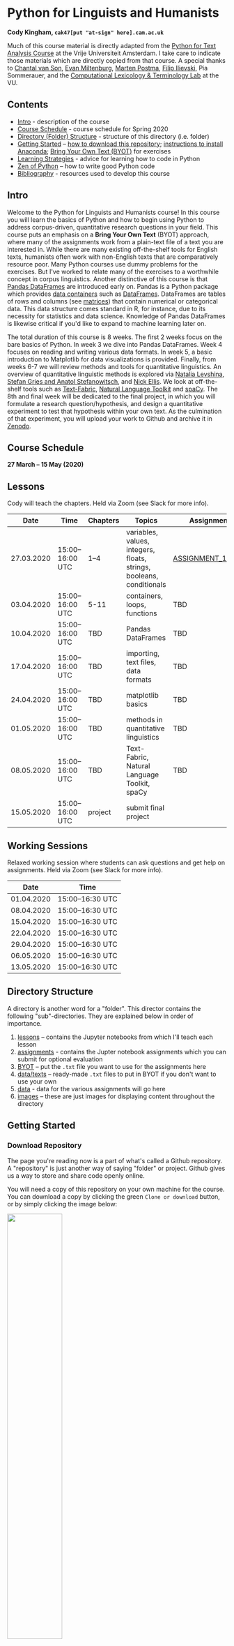 

# Python for Linguists and Humanists 

**Cody Kingham, `cak47[put "at-sign" here].cam.ac.uk`**

Much of this course material is directly adapted from the [Python for Text Analysis Course](https://github.com/cltl/python-for-text-analysis) at the Vrije Universiteit Amsterdam. I take care to indicate those materials which are directly copied from that course. A special thanks to [Chantal van Son](https://github.com/ChantalvanSon), [Evan Miltenburg](https://github.com/evanmiltenburg), [Marten Postma](https://github.com/MartenPostma), [Filip Ilievski](https://github.com/filievski), Pia Sommerauer, and the [Computational Lexicology & Terminology Lab](http://www.cltl.nl) at the VU.

## Contents

* [Intro](#Intro) - description of the course 
* [Course Schedule](#Course-Schedule) - course schedule for Spring 2020
* [Directory (Folder) Structure](#Directory-Structure) - structure of this directory (i.e. folder)
* [Getting Started](#Getting-Started) – [how to download this repository](#Download-Repository); [instructions to install Anaconda](#Install-Anaconda); [Bring Your Own Text (BYOT)](#Bring-Your-Own-Text) for exercises
* [Learning Strategies](#Learning-Strategies) - advice for learning how to code in Python
* [Zen of Python](#Zen-of-Python) – how to write good Python code
* [Bibliography](#Bibliography) - resources used to develop this course

## Intro

Welcome to the Python for Linguists and Humanists course! In this course you will learn the basics of Python and how to begin using Python to address corpus-driven, quantitative research questions in your field. This course puts an emphasis on a **Bring Your Own Text** (BYOT) approach, where many of the assignments work from a plain-text file of a text you are interested in. While there are many existing off-the-shelf tools for English texts, humanists often work with non-English texts that are comparatively resource poor. Many Python courses use dummy problems for the exercises. But I've worked to relate many of the exercises to a worthwhile concept in corpus linguistics. Another distinctive of this course is that [Pandas DataFrames](https://pandas.pydata.org/pandas-docs/stable/getting_started/overview.html) are introduced early on. Pandas is a Python package which provides [data containers](https://docs.python.org/3/library/collections.html) such as [DataFrames](https://pandas.pydata.org/pandas-docs/stable/reference/api/pandas.DataFrame.html#pandas.DataFrame). DataFrames are tables of rows and columns (see [matrices](https://www.khanacademy.org/math/precalculus/x9e81a4f98389efdf:matrices/x9e81a4f98389efdf:mat-intro/a/intro-to-matrices)) that contain numerical or categorical data. This data structure comes standard in R, for instance, due to its necessity for statistics and data science. Knowledge of Pandas DataFrames is likewise critical if you'd like to expand to machine learning later on.

The total duration of this course is 8 weeks. The first 2 weeks focus on the bare basics of Python. In week 3 we dive into Pandas DataFrames. Week 4 focuses on reading and writing various data formats. In week 5, a basic introduction to Matplotlib for data visualizations is provided. Finally, from weeks 6-7 we will review methods and tools for quantitative linguistics. An overview of quantitative linguistic methods is explored via [Natalia Levshina](http://www.natalialevshina.com), [Stefan Gries and Anatol Stefanowitsch](https://www.researchgate.net/publication/37929828_Collostructions_Investigating_the_interaction_of_words_and_constructions), and [Nick Ellis](https://lsa.umich.edu/psych/people/faculty/ncellis.html). We look at off-the-shelf tools such as [Text-Fabric](https://annotation.github.io/text-fabric/), [Natural Language Toolkit](https://www.nltk.org) and [spaCy](https://spacy.io). The 8th and final week will be dedicated to the final project, in which you will formulate a research question/hypothesis, and design a quantitative experiment to test that hypothesis within your own text. As the culmination of that experiment, you will upload your work to Github and archive it in [Zenodo](https://zenodo.org). 

## Course Schedule

**27 March – 15 May (2020)**

## Lessons 

Cody will teach the chapters. Held via Zoom (see Slack for more info).

| Date | Time | Chapters | Topics | Assignment |
| ---- | -----| -------- | ------ | -----------|
| 27.03.2020 | 15:00–16:00 UTC | 1–4 | variables, values, integers, floats, strings, booleans, conditionals  | [ASSIGNMENT_1.ipynb](assignments/ASSIGNMENT_1.ipynb) |
| 03.04.2020 | 15:00–16:00 UTC | 5-11 | containers, loops, functions  | TBD |
| 10.04.2020 | 15:00–16:00 UTC | TBD | Pandas DataFrames | TBD | 
| 17.04.2020 | 15:00–16:00 UTC | TBD |  importing, text files, data formats | TBD | 
| 24.04.2020 | 15:00–16:00 UTC | TBD | matplotlib basics | TBD |
| 01.05.2020 | 15:00–16:00 UTC | TBD | methods in quantitative linguistics | TBD |
| 08.05.2020 | 15:00–16:00 UTC | TBD | Text-Fabric, Natural Language Toolkit, spaCy | TBD | 
| 15.05.2020 | 15:00–16:00 UTC | project | submit final project |  |  

## Working Sessions

Relaxed working session where students can ask questions and get help on assignments. Held via Zoom (see Slack for more info).

| Date | Time | 
| ---- | ---- | 
| 01.04.2020 | 15:00–16:30 UTC | 
| 08.04.2020 | 15:00–16:30 UTC | 
| 15.04.2020 | 15:00–16:30 UTC | 
| 22.04.2020 | 15:00–16:30 UTC | 
| 29.04.2020 | 15:00–16:30 UTC | 
| 06.05.2020 | 15:00–16:30 UTC | 
| 13.05.2020 | 15:00–16:30 UTC | 

## Directory Structure

A directory is another word for a "folder". This director contains the following "sub"-directories. They are explained below in order of importance.

1. [lessons](lessons) – contains the Jupyter notebooks from which I'll teach each lesson
2. [assignments](assignments) - contains the Jupter notebook assignments which you can submit for optional evaluation
3. [BYOT](BYOT) – put the `.txt` file you want to use for the assignments here
4. [data/texts](data/texts) – ready-made `.txt` files to put in BYOT if you don't want to use your own
5. [data](data) - data for the various assignments will go here
6. [images](images) – these are just images for displaying content throughout the directory 

## Getting Started

### Download Repository

The page you're reading now is a part of what's called a Github repository. A "repository" is just another way of saying "folder" or project. Github gives us a way to store and share code openly online. 

You will need a copy of this repository on your own machine for the course. You can download a copy by clicking the green `Clone or download` button, or by simply clicking the image below:

<a href="https://github.com/codykingham/pyling/archive/master.zip"><img src="images/download_repo.png" height=50% width=50%></a>

Or if you are familiar with command line and have the developer tools installed (Mac), in a directory of your choice just say:

`git clone https://github.com/codykingham/pyling`

### Install Anaconda

For this course we rely heavily on packages and tools that come prepackaged in the Anaconda distribution of Python. **Even if you already have a version of Python installed**, it is best to install a parallel Anaconda version to avoid potential problems.  

Follow these steps to install and launch Python:

**1.** Proceed to [https://www.anaconda.com/distribution/](https://www.anaconda.com/distribution/), scroll down, download and install Anaconda **for Python 3.7**. See the [Anaconda cheatsheet for additional information about installing](https://docs.anaconda.com/_downloads/9ee215ff15fde24bf01791d719084950/Anaconda-Starter-Guide.pdf)

Be sure to select Python 3.7:

<a href="https://www.anaconda.com/distribution/"><img src="images/anaconda_3_7.png" height=50% width=50%></a>

**2.** After installation, open the Anaconda Navigator which should've appeared somewhere in your applications area. From the launcher, click on the Jupter notebook application. It looks like this:

<img src="images/jupyter_launch.png" height=30% width=30%>

The Jupyter interface will open in your web browser. **Note that Jupyter only uses your web browser as an interface, it is not actually connected to the internet and therefore does not need the internet to launch.** You can now navigate within the Jupyter interface to a folder of your choice. Click `New` at the upper right hand corner. You will see `Notebook: Python 3`. Click it. This will launch you into your first Jupyter notebook!

<img src="images/jupyter_pane.png" height=75% width=75%>

Next, try to open the first Jupyter notebook lesson for this course. Navigate within the Jupyter file navigator to your local copy of this repository. Under the `lessons/` folder you will find a bunch of Jupyter notebooks that are already pre-loaded with code and content. This is how we will begin the course!

### Bring Your Own Text

#### Text Requirements
For this course, you should bring your own plain-text file which the exercises will automatically load. There are a few guidelines for the text that you choose:

* any language is fine
* the text should be plain-text saved with a `.txt` extension. i.e. NOT Microsoft Word or equivalent, NOT rich text (`.rtf`).
* ~700kb or larger in size (i.e. a sizable corpus). This is a loose number, slightly lower is fine.
* has some kind of meta-data/introductory text at the beginning, and some indicator at the end of the file that text has ended.

A really great place to get texts like this is [Project Gutenburg](https://www.gutenberg.org), which has a place you can download a `.txt`. You might need to right-click and select "Download Linked File As..." to download the `.txt` file directly.

If you'd prefer to simply use a ready-made plain-text file, you may pick one under [`data/texts/`](texts). 

#### Selecting the Text
After you've found the `.txt` you want to use, place it in the `BYOT` folder. The assignments will automatically pull the `.txt` file placed in this folder.

## Learning Strategies

Here is a some great advice on learning to code, taken from the [Python for Text Analysis course](https://github.com/cltl/python-for-text-analysis#dealing-with-problems-and-what-to-do-if-you-get-stuck) at the VU.

> When you are just learning how to program, it sometimes happens that you get stuck and you don't know what to do next. This is normal and even happens to very experienced programmers. Please try to follow these strategies when you get stuck:

> * If you get error messages, read them carefully - they are informative! In particular, check the line in which the error occurs. If you don't understand what it says, try to google it (you will most likely find some explanation on Stackoverflow).
> * Try to take a step back. Sometimes, you lose sight of the bigger picture when dealing with complicated code. Try to break down the problem into smaller problems without writing actual code (pen and paper can be quite helpful).
> * Check the class material for solutions (the chapters treated in the assignment are usually a good start).
> * Explain the problem to someone else (e.g. a class mate). Go through the code line by line and explain what it does (See [pair programming](https://en.wikipedia.org/wiki/Pair_programming) and [rubber duck debugging](https://en.wikipedia.org/wiki/Rubber_duck_debugging)).
> * Finally, take a break! Very often, just having a fresh look at the code helps!
> * If none of these steps helped, please ask us for help (see assignment notebooks for contact details).

## [Zen of Python](https://www.python.org/dev/peps/pep-0020/)

> Beautiful is better than ugly.\
> Explicit is better than implicit.\
> Simple is better than complex.\
> Complex is better than complicated.\
> Flat is better than nested.\
> Sparse is better than dense.\
> Readability counts.\
> Special cases aren't special enough to break the rules.\
> Although practicality beats purity.\
> Errors should never pass silently.\
> Unless explicitly silenced.\
> In the face of ambiguity, refuse the temptation to guess.\
> There should be one-- and preferably only one --obvious way to do it.\
> Although that way may not be obvious at first unless you're Dutch.\
> Now is better than never.\
> Although never is often better than *right* now.\
> If the implementation is hard to explain, it's a bad idea.\
> If the implementation is easy to explain, it may be a good idea.\
> Namespaces are one honking great idea -- let's do more of those!

## Bibliography

Chantal van Son, Evan Miltenburg, Marten Postma, Filip Illievski, Pia Sommerauer. [Python for Text Analysis course](https://github.com/cltl/python-for-text-analysis). Computational Lexicology and Terminology Lab, Vrije Universiteit Amsterdam.

Natalia Levshina. *How to do Linguistics with R*. Amsterdam: John-Benjamins, 2015.
